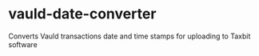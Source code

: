 # vauld-date-converter
Converts Vauld transactions date and time stamps for uploading to Taxbit software
